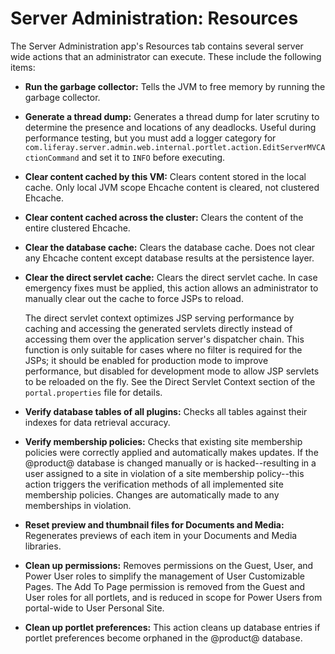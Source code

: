 # Server Administration: Resources

The Server Administration app's Resources tab contains several server wide 
actions that an administrator can execute. These include the following items: 

-   **Run the garbage collector:** Tells the JVM to free memory by running the 
    garbage collector. 

-   **Generate a thread dump:** Generates a thread dump for later scrutiny to 
    determine the presence and locations of any deadlocks. Useful during 
    performance testing, but you must add a logger category for
    `com.liferay.server.admin.web.internal.portlet.action.EditServerMVCActionCommand`
    and set it to `INFO` before executing.

-   **Clear content cached by this VM:** Clears content stored in the local 
    cache. Only local JVM scope Ehcache content is cleared, not clustered 
    Ehcache.

-   **Clear content cached across the cluster:** Clears the content of the 
    entire clustered Ehcache.

-   **Clear the database cache:** Clears the database cache. Does not clear any 
    Ehcache content except database results at the persistence layer.

-   **Clear the direct servlet cache:** Clears the direct servlet cache. In case 
    emergency fixes must be applied, this action allows an administrator to 
    manually clear out the cache to force JSPs to reload.

    The direct servlet context optimizes JSP serving performance by caching and 
    accessing the generated servlets directly instead of accessing them over the 
    application server's dispatcher chain. This function is only suitable for 
    cases where no filter is required for the JSPs; it should be enabled for 
    production mode to improve performance, but disabled for development mode to 
    allow JSP servlets to be reloaded on the fly. See the Direct Servlet Context 
    section of the `portal.properties` file for details. 

-   **Verify database tables of all plugins:** Checks all tables against their 
    indexes for data retrieval accuracy. 

-   **Verify membership policies:** Checks that existing site membership 
    policies were correctly applied and automatically makes updates. If the 
    @product@ database is changed manually or is hacked--resulting in a user 
    assigned to a site in violation of a site membership policy--this action 
    triggers the verification methods of all implemented site membership 
    policies. Changes are automatically made to any memberships in violation. 

-   **Reset preview and thumbnail files for Documents and Media:** Regenerates 
    previews of each item in your Documents and Media libraries. 

-   **Clean up permissions:** Removes permissions on the Guest, User, and Power 
    User roles to simplify the management of User Customizable Pages. The Add To 
    Page permission is removed from the Guest and User roles for all portlets, 
    and is reduced in scope for Power Users from portal-wide to User Personal 
    Site.

-   **Clean up portlet preferences:** This action cleans up database entries if 
    portlet preferences become orphaned in the @product@ database. 
